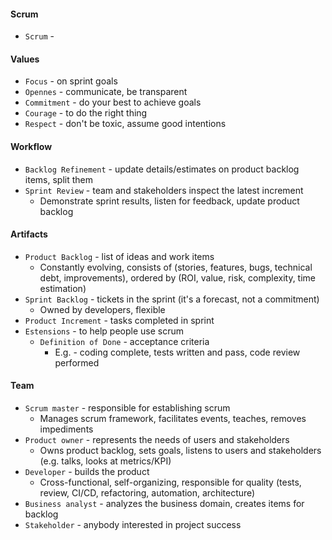 #### Scrum
* `Scrum` - 

#### Values
* `Focus` - on sprint goals
* `Opennes` - communicate, be transparent
* `Commitment` - do your best to achieve goals
* `Courage` - to do the right thing
* `Respect` - don't be toxic, assume good intentions

#### Workflow
* `Backlog Refinement` - update details/estimates on product backlog items, split them
* `Sprint Review` - team and stakeholders inspect the latest increment
    * Demonstrate sprint results, listen for feedback, update product backlog

#### Artifacts
* `Product Backlog` - list of ideas and work items 
    * Constantly evolving, consists of (stories, features, bugs, technical debt, improvements), ordered by (ROI, value, risk, complexity, time estimation)
* `Sprint Backlog` - tickets in the sprint (it's a forecast, not a commitment)
    * Owned by developers, flexible
* `Product Increment` - tasks completed in sprint
* `Estensions` - to help people use scrum
    * `Definition of Done` - acceptance criteria
        * E.g. - coding complete, tests written and pass, code review performed

#### Team
* `Scrum master` - responsible for establishing scrum
    * Manages scrum framework, facilitates events, teaches, removes impediments
* `Product owner` - represents the needs of users and stakeholders
    * Owns product backlog, sets goals, listens to users and stakeholders (e.g. talks, looks at metrics/KPI)
* `Developer` - builds the product
    * Cross-functional, self-organizing, responsible for quality (tests, review, CI/CD, refactoring, automation, architecture)
* `Business analyst` - analyzes the business domain, creates items for backlog
* `Stakeholder` - anybody interested in project success
